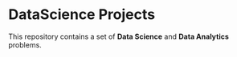 # DataScience Projects

This repository contains a set of **Data Science** and **Data Analytics** problems.
